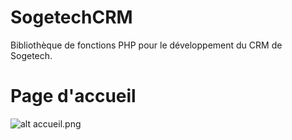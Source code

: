 # SogetechCRM
Bibliothèque de fonctions PHP pour le développement du CRM de Sogetech.

# Page d'accueil
![alt accueil.png](https://raw.githubusercontent.com/gkesse/SogetechCRM/main/webroot/data/img/p_accueil.png "Page d'accueil")
